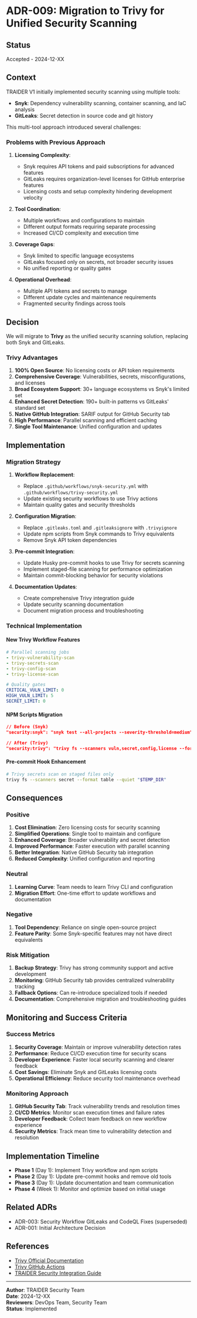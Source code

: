 # ADR-009: Migration to Trivy for Unified Security Scanning

## Status

Accepted - 2024-12-XX

## Context

TRAIDER V1 initially implemented security scanning using multiple tools:

- **Snyk**: Dependency vulnerability scanning, container scanning, and IaC analysis
- **GitLeaks**: Secret detection in source code and git history

This multi-tool approach introduced several challenges:

### Problems with Previous Approach

1. **Licensing Complexity**:
   - Snyk requires API tokens and paid subscriptions for advanced features
   - GitLeaks requires organization-level licenses for GitHub enterprise features
   - Licensing costs and setup complexity hindering development velocity

2. **Tool Coordination**:
   - Multiple workflows and configurations to maintain
   - Different output formats requiring separate processing
   - Increased CI/CD complexity and execution time

3. **Coverage Gaps**:
   - Snyk limited to specific language ecosystems
   - GitLeaks focused only on secrets, not broader security issues
   - No unified reporting or quality gates

4. **Operational Overhead**:
   - Multiple API tokens and secrets to manage
   - Different update cycles and maintenance requirements
   - Fragmented security findings across tools

## Decision

We will migrate to **Trivy** as the unified security scanning solution, replacing both Snyk and GitLeaks.

### Trivy Advantages

1. **100% Open Source**: No licensing costs or API token requirements
2. **Comprehensive Coverage**: Vulnerabilities, secrets, misconfigurations, and licenses
3. **Broad Ecosystem Support**: 30+ language ecosystems vs Snyk's limited set
4. **Enhanced Secret Detection**: 190+ built-in patterns vs GitLeaks' standard set
5. **Native GitHub Integration**: SARIF output for GitHub Security tab
6. **High Performance**: Parallel scanning and efficient caching
7. **Single Tool Maintenance**: Unified configuration and updates

## Implementation

### Migration Strategy

1. **Workflow Replacement**:
   - Replace `.github/workflows/snyk-security.yml` with `.github/workflows/trivy-security.yml`
   - Update existing security workflows to use Trivy actions
   - Maintain quality gates and security thresholds

2. **Configuration Migration**:
   - Replace `.gitleaks.toml` and `.gitleaksignore` with `.trivyignore`
   - Update npm scripts from Snyk commands to Trivy equivalents
   - Remove Snyk API token dependencies

3. **Pre-commit Integration**:
   - Update Husky pre-commit hooks to use Trivy for secrets scanning
   - Implement staged-file scanning for performance optimization
   - Maintain commit-blocking behavior for security violations

4. **Documentation Updates**:
   - Create comprehensive Trivy integration guide
   - Update security scanning documentation
   - Document migration process and troubleshooting

### Technical Implementation

#### New Trivy Workflow Features

```yaml
# Parallel scanning jobs
- trivy-vulnerability-scan
- trivy-secrets-scan
- trivy-config-scan
- trivy-license-scan

# Quality gates
CRITICAL_VULN_LIMIT: 0
HIGH_VULN_LIMIT: 5
SECRET_LIMIT: 0
```

#### NPM Scripts Migration

```json
// Before (Snyk)
"security:snyk": "snyk test --all-projects --severity-threshold=medium"

// After (Trivy)
"security:trivy": "trivy fs --scanners vuln,secret,config,license --format table --severity MEDIUM,HIGH,CRITICAL ."
```

#### Pre-commit Hook Enhancement

```bash
# Trivy secrets scan on staged files only
trivy fs --scanners secret --format table --quiet "$TEMP_DIR"
```

## Consequences

### Positive

1. **Cost Elimination**: Zero licensing costs for security scanning
2. **Simplified Operations**: Single tool to maintain and configure
3. **Enhanced Coverage**: Broader vulnerability and secret detection
4. **Improved Performance**: Faster execution with parallel scanning
5. **Better Integration**: Native GitHub Security tab integration
6. **Reduced Complexity**: Unified configuration and reporting

### Neutral

1. **Learning Curve**: Team needs to learn Trivy CLI and configuration
2. **Migration Effort**: One-time effort to update workflows and documentation

### Negative

1. **Tool Dependency**: Reliance on single open-source project
2. **Feature Parity**: Some Snyk-specific features may not have direct equivalents

### Risk Mitigation

1. **Backup Strategy**: Trivy has strong community support and active development
2. **Monitoring**: GitHub Security tab provides centralized vulnerability tracking
3. **Fallback Options**: Can re-introduce specialized tools if needed
4. **Documentation**: Comprehensive migration and troubleshooting guides

## Monitoring and Success Criteria

### Success Metrics

1. **Security Coverage**: Maintain or improve vulnerability detection rates
2. **Performance**: Reduce CI/CD execution time for security scans
3. **Developer Experience**: Faster local security scanning and clearer feedback
4. **Cost Savings**: Eliminate Snyk and GitLeaks licensing costs
5. **Operational Efficiency**: Reduce security tool maintenance overhead

### Monitoring Approach

1. **GitHub Security Tab**: Track vulnerability trends and resolution times
2. **CI/CD Metrics**: Monitor scan execution times and failure rates
3. **Developer Feedback**: Collect team feedback on new workflow experience
4. **Security Metrics**: Track mean time to vulnerability detection and resolution

## Implementation Timeline

- **Phase 1** (Day 1): Implement Trivy workflow and npm scripts
- **Phase 2** (Day 1): Update pre-commit hooks and remove old tools
- **Phase 3** (Day 1): Update documentation and team communication
- **Phase 4** (Week 1): Monitor and optimize based on initial usage

## Related ADRs

- ADR-003: Security Workflow GitLeaks and CodeQL Fixes (superseded)
- ADR-001: Initial Architecture Decision

## References

- [Trivy Official Documentation](https://aquasecurity.github.io/trivy/)
- [Trivy GitHub Actions](https://github.com/aquasecurity/trivy-action)
- [TRAIDER Security Integration Guide](../security/trivy-integration.md)

---

**Author**: TRAIDER Security Team  
**Date**: 2024-12-XX  
**Reviewers**: DevOps Team, Security Team  
**Status**: Implemented
